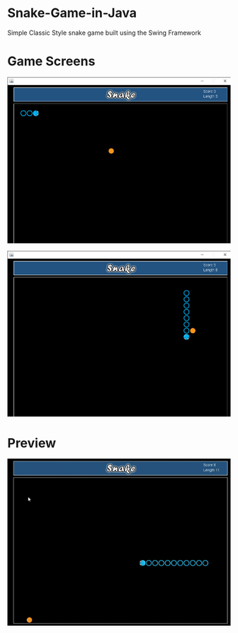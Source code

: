 # Snake-Game-in-Java
Simple Classic Style snake game built using the Swing Framework

# Game Screens

![](Captures/ss1.png)

![](Captures/ss2.png)

# Preview

![](Captures/gif.gif)
